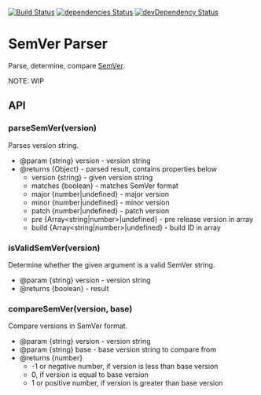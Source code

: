 [![Build Status](https://travis-ci.org/asamuzaK/semverParser.svg?branch=master)](https://travis-ci.org/asamuzaK/semverParser)
[![dependencies Status](https://david-dm.org/asamuzaK/semverParser/status.svg)](https://david-dm.org/asamuzaK/semverParser)
[![devDependency Status](https://david-dm.org/asamuzaK/semverParser/dev-status.svg)](https://david-dm.org/asamuzaK/semverParser#info=devDependencies)

# SemVer Parser

Parse, determine, compare [SemVer](http://semver.org/ "Semantic Versioning 2.0.0 | Semantic Versioning").

NOTE: WIP

## API

### parseSemVer(version)

Parses version string.

* @param {string} version - version string
* @returns {Object} - parsed result, contains properties below
  - version {string} - given version string
  - matches {boolean} - matches SemVer format
  - major {number|undefined} - major version
  - minor {number|undefined} - minor version
  - patch {number|undefined} - patch version
  - pre {Array&lt;string|number&gt;|undefined} - pre release version in array
  - build {Array&lt;string|number&gt;|undefined} - build ID in array

### isValidSemVer(version)

Determine whether the given argument is a valid SemVer string.

* @param {string} version - version string
* @returns {boolean} - result

### compareSemVer(version, base)

Compare versions in SemVer format.

* @param {string} version - version string
* @param {string} base - base version string to compare from
* @returns {number}
  - -1 or negative number, if version is less than base version
  - 0, if version is equal to base version
  - 1 or positive number, if version is greater than base version
